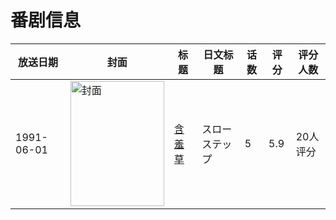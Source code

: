 # 番剧信息

|放送日期|封面|标题|日文标题|话数|评分|评分人数|
|---|---|---|---|---|---|---|
|1991-06-01|<img src="https://lain.bgm.tv/pic/cover/c/17/c5/25415_0T5SZ.jpg" alt="封面" style="width:150px;height:200px;object-fit:cover;">|[含羞草](https://bangumi.tv/subject/25415)|スローステップ|5|5.9|20人评分|
